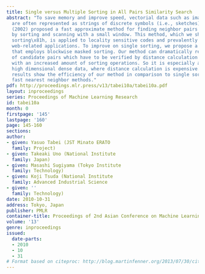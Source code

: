```yaml
---
title: Single versus Multiple Sorting in All Pairs Similarity Search
abstract: "To save memory and improve speed, vectorial data such as images and signals
  are often represented as strings of discrete symbols (i.e., sketches). Chariker
  (2002) proposed a fast approximate method for finding neighbor pairs of strings
  by sorting and scanning with a small window. This method, which we shall call\x81gsingle
  sorting\x81h, is applied to locality sensitive codes and prevalently used in speed-demanding
  web-related applications. To improve on single sorting, we propose a novel method
  that employs blockwise masked sorting. Our method can dramatically reduce the number
  of candidate pairs which have to be verified by distance calculation in exchange
  with an increased amount of sorting operations. So it is especially attractive for
  high dimensional dense data, where distance calculation is expensive. Empirical
  results show the efficiency of our method in comparison to single sorting and recent
  fast nearest neighbor methods."
pdf: http://proceedings.mlr.press/v13/tabei10a/tabei10a.pdf
layout: inproceedings
series: Proceedings of Machine Learning Research
id: tabei10a
month: 0
firstpage: '145'
lastpage: '160'
page: 145-160
sections: 
author:
- given: Yasuo Tabei (JST Minato ERATO
  family: Project)
- given: Takeaki Uno (National Institute
  family: Japan)
- given: Masashi Sugiyama (Tokyo Institute
  family: Technology)
- given: Koji Tsuda (National Institute
  family: Advanced Industrial Science
- given: ''
  family: Technology)
date: 2010-10-31
address: Tokyo, Japan
publisher: PMLR
container-title: Proceedings of 2nd Asian Conference on Machine Learning
volume: '13'
genre: inproceedings
issued:
  date-parts:
  - 2010
  - 10
  - 31
# Format based on citeproc: http://blog.martinfenner.org/2013/07/30/citeproc-yaml-for-bibliographies/
---
```

